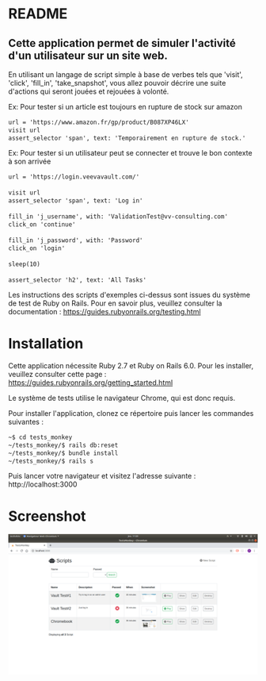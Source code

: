 # README

## Cette application permet de simuler l'activité d'un utilisateur sur un site web.

En utilisant un langage de script simple à base de verbes tels que 'visit', 'click', 'fill_in', 'take_snapshot', vous allez pouvoir décrire une suite d'actions qui seront jouées et rejouées à volonté.

Ex: Pour tester si un article est toujours en rupture de stock sur amazon

```
url = 'https://www.amazon.fr/gp/product/B087XP46LX'
visit url
assert_selector 'span', text: 'Temporairement en rupture de stock.'
```

Ex: Pour tester si un utilisateur peut se connecter et trouve le bon contexte à son arrivée

```
url = 'https://login.veevavault.com/'

visit url
assert_selector 'span', text: 'Log in'

fill_in 'j_username', with: 'ValidationTest@vv-consulting.com'
click_on 'continue'

fill_in 'j_password', with: 'Password'
click_on 'login'

sleep(10)

assert_selector 'h2', text: 'All Tasks'
```

Les instructions des scripts d'exemples ci-dessus sont issues du système de test de Ruby on Rails. Pour en savoir plus, veuillez consulter la documentation : https://guides.rubyonrails.org/testing.html

# Installation
Cette application nécessite Ruby 2.7 et Ruby on Rails 6.0. Pour les installer, veuillez consulter cette page : https://guides.rubyonrails.org/getting_started.html

Le système de tests utilise le navigateur Chrome, qui est donc requis.

Pour installer l'application, clonez ce répertoire puis lancer les commandes suivantes :

```
~$ cd tests_monkey
~/tests_monkey/$ rails db:reset
~/tests_monkey/$ bundle install
~/tests_monkey/$ rails s
```

Puis lancer votre navigateur et visitez l'adresse suivante : http://localhost:3000

# Screenshot
![screenshot](https://github.com/philippe-nougaillon/Tests_monkey/blob/master/public/app_screenshot.png)